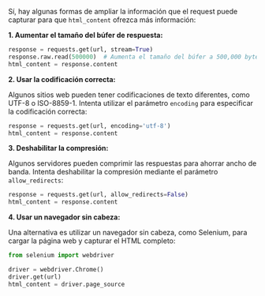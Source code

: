 Sí, hay algunas formas de ampliar la información que el request puede capturar para que `html_content` ofrezca más información:

**1. Aumentar el tamaño del búfer de respuesta:**

```python
response = requests.get(url, stream=True)
response.raw.read(500000)  # Aumenta el tamaño del búfer a 500,000 bytes
html_content = response.content
```

**2. Usar la codificación correcta:**

Algunos sitios web pueden tener codificaciones de texto diferentes, como UTF-8 o ISO-8859-1. Intenta utilizar el parámetro `encoding` para especificar la codificación correcta:

```python
response = requests.get(url, encoding='utf-8')
html_content = response.content
```

**3. Deshabilitar la compresión:**

Algunos servidores pueden comprimir las respuestas para ahorrar ancho de banda. Intenta deshabilitar la compresión mediante el parámetro `allow_redirects`:

```python
response = requests.get(url, allow_redirects=False)
html_content = response.content
```

**4. Usar un navegador sin cabeza:**

Una alternativa es utilizar un navegador sin cabeza, como Selenium, para cargar la página web y capturar el HTML completo:

```python
from selenium import webdriver

driver = webdriver.Chrome()
driver.get(url)
html_content = driver.page_source
```